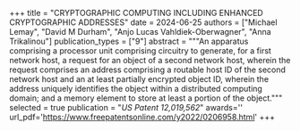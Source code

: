+++
title = "CRYPTOGRAPHIC COMPUTING INCLUDING ENHANCED CRYPTOGRAPHIC ADDRESSES"
date = 2024-06-25
authors = ["Michael Lemay", "David M Durham", "Anjo Lucas Vahldiek-Oberwagner", "Anna Trikalinou"]
publication_types = ["9"]
abstract = """An apparatus comprising a processor unit comprising circuitry to generate, for a first network host, a request for an object of a second network host, wherein the request comprises an address comprising a routable host ID of the second network host and an at least partially encrypted object ID, wherein the address uniquely identifies the object within a distributed computing domain; and a memory element to store at least a portion of the object."""
selected = true
publication = "*US Patent 12,019,562*"
awards=''
url_pdf='https://www.freepatentsonline.com/y2022/0206958.html'
+++

